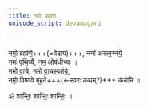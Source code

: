 ```yaml
---
title: नमो ब्रह्मणे
unicode_script: devanagari

---
```


नमो॒ ब्रह्म॑णे॒+++(=वेदाय)+++, नमो॑ अस्त्व॒ग्नये॒  
नमः॑ पृथि॒व्यै, नम॒ ओष॑धीभ्यः ।  
नमो॑ वा॒चे, नमो॑ वा॒चस्पत॑ये॒,  
नमो॒ विष्ण॑वे बृह॒ते+++(←स्वरः कथम्?)+++ क॑रोमि ॥  

ॐ शान्तिः॒ शान्तिः॒ शान्तिः॒ ॥